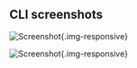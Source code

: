 <!--
title = Screenshots
layout = page
menu = nav
-->
CLI screenshots
---
![Screenshot](../assets/img/screenshot-cli-1.png "Screenshot 1"){.img-responsive}

![Screenshot](../assets/img/screenshot-cli-2.png "Screenshot 2"){.img-responsive}